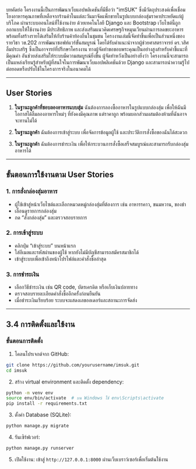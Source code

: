 บทคัดย่อ
โครงงานนี้เป็นการพัฒนาเว็บแอปพลิเคชันที่มีชื่อว่า "imSUK" ซึ่งมีวัตถุประสงค์เพื่อเชื่อมโยงอาหารคุณภาพที่เหลือจากร้านค้าในแต่ละวันมาจัดแพ็กขายในรูปแบบกล่องสุ่มราคาประหยัดแก่ผู้บริโภค ผ่านระบบออนไลน์ที่ใช้งานง่าย ด้วยเทคโนโลยี Django และ Bootstrap เว็บไซต์นี้ถูกออกแบบให้ใช้งานง่าย มีประสิทธิภาพ และส่งเสริมแนวคิดเศรษฐกิจหมุนเวียนผ่านการลดขยะอาหาร พร้อมทั้งสร้างรายได้เสริมให้กับร้านค้าท้องถิ่นในชุมชน
โครงงานเล่มนี้จัดทำขึ้นเพื่อเป็นส่วนหนึ่งของรายวิชา วข.202 การพัฒนาซอฟท์แวร์ขั้นสมบูรณ์ โดยได้รับคำแนะนำจากผู้ช่วยศาสตราจารย์ ดร.วสิศ ลิ้มประเสริฐ ซึ่งเป็นอาจารย์ที่ปรึกษาโครงงาน ทางผู้จัดทำขอขอบพระคุณเป็นอย่างสูงสำหรับคำชี้แนะที่มีคุณค่า อันช่วยส่งเสริมให้ระบบมีความสมบูรณ์ยิ่งขึ้น
ผู้จัดทำหวังเป็นอย่างยิ่งว่า โครงงานนี้จะสามารถเป็นแหล่งเรียนรู้สำหรับผู้ที่สนใจในการพัฒนาเว็บแอปพลิเคชันด้วย Django และสามารถนำความรู้ไปต่อยอดหรือปรับใช้ในโครงการจริงในอนาคตได้

---

## User Stories

1. **ในฐานะลูกค้าที่ชอบลองอาหารแบบสุ่ม** ฉันต้องการลองซื้ออาหารในรูปแบบกล่องสุ่ม เพื่อให้ฉันมีโอกาสได้ลิ้มลองอาหารใหม่ๆ ที่ยังคงมีคุณภาพ แต่ราคาถูก พร้อมบอกส่วนผสมต้องห้ามที่ฉันอาจจะทานไม่ได้

2. **ในฐานะลูกค้า** ฉันต้องการเข้าสู่ระบบ เพื่อจัดการข้อมูลผู้ใช้ และประวัติการสั่งซื้อของฉันได้สะดวก

3. **ในฐานะลูกค้า** ฉันต้องการชำระเงิน เพื่อให้กระบวนการสั่งซื้อเสร็จสมบูรณ์และสามารถรับกล่องสุ่มอาหารได้

---

## ขั้นตอนการใช้งานตาม User Stories

### 1. การสั่งกล่องสุ่มอาหาร
- ผู้ใช้เข้าสู่หน้าเว็บไซต์และเลือกหมวดหมู่กล่องสุ่มที่ต้องการ เช่น อาหารรคาว, ขนมหวาน, ของชำ
- เลื่อนดูรายการกล่องสุ่ม
- กด “สั่งกล่องสุ่ม” และตรวจสอบรายการ

### 2. การเข้าสู่ระบบ
- คลิกปุ่ม “เข้าสู่ระบบ” บนหน้าแรก
- ใส่อีเมลและรหัสผ่านของผู้ใช้ หากยังไม่มีบัญชีสามารถสมัครสมาชิกได้
- เข้าสู่ระบบเพื่อเข้าถึงหน้าโปรไฟล์และคำสั่งซื้อล่าสุด

### 3. การชำระเงิน
- เลือกวิธีชำระเงิน เช่น QR code, บัตรเครดิต หรือเก็บเงินปลายทาง
- ตรวจสอบรายละเอียดคำสั่งซื้ออีกครั้งก่อนยืนยัน
- เมื่อชำระเงินเรียบร้อย ระบบจะแสดงเลขออเดอร์และสถานะการจัดส่ง

---

## 3.4 การติดตั้งและใช้งาน

### ขั้นตอนการติดตั้ง
1. โคลนโปรเจกต์จาก GitHub:
```bash
git clone https://github.com/yourusername/imsuk.git
cd imsuk
```

2. สร้าง virtual environment และติดตั้ง dependency:
```bash
python -m venv env
source env/bin/activate  # บน Windows ใช้ env\Scripts\activate
pip install -r requirements.txt
```

3. ตั้งค่า Database (SQLite):
```bash
python manage.py migrate
```

4. รันเซิร์ฟเวอร์:
```bash
python manage.py runserver
```

5. เปิดใช้งาน:
เข้าสู่ `http://127.0.0.1:8000` ผ่านเว็บเบราว์เซอร์เพื่อเริ่มต้นใช้งาน
